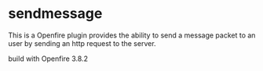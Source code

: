 sendmessage
===========
This is a Openfire plugin provides the ability to send a message packet to an user by sending an http request to the server.

build with Openfire 3.8.2
